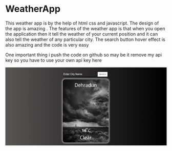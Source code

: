 # WeatherApp
This weather app is by the help of html css and javascript. The design of the app is amazing . The features of the weather app is that when you open the application then it tell the weather of your current position and it can also tell the weather of any particular city. The search button hover effect is also amazing and the code is very easy

One important thing i push the code on github so may be it remove my api key so you have to use your own api key here


<img src="icons/frontpage.png">